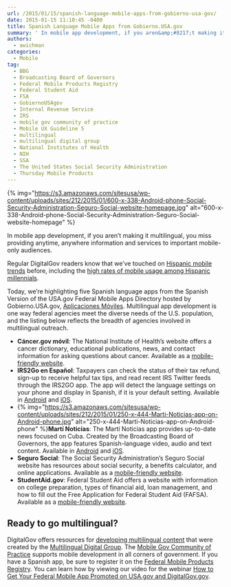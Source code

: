 ```yaml
---
url: /2015/01/15/spanish-language-mobile-apps-from-gobierno-usa-gov/
date: 2015-01-15 11:10:45 -0400
title: Spanish Language Mobile Apps from Gobierno.USA.gov
summary: ' In mobile app development, if you aren&amp;#8217;t making it multilingual, you miss providing anytime, anywhere information and services to important mobile-only audiences. Regular DigitalGov readers know that we&amp;#8217;ve touched on Hispanic mobile trends before, including the high rates of mobile usage among Hispanic millennials. Today, we&rsquo;re highlighting five Spanish language apps'
authors:
  - awichman
categories:
  - Mobile
tag:
  - BBG
  - Broadcasting Board of Governors
  - Federal Mobile Products Registry
  - Federal Student Aid
  - FSA
  - GobiernoUSAgov
  - Internal Revenue Service
  - IRS
  - mobile gov community of practice
  - Mobile UX Guideline 5
  - multilingual
  - multilingual digital group
  - National Institutes of Health
  - NIH
  - SSA
  - The United States Social Security Administration
  - Thursday Mobile Products
---
```


{% img="https://s3.amazonaws.com/sitesusa/wp-content/uploads/sites/212/2015/01/600-x-338-Android-phone-Social-Security-Administration-Seguro-Social-website-homepage.jpg" alt="600-x-338-Android-phone-Social-Security-Administration-Seguro-Social-website-homepage" %}

In mobile app development, if you aren&#8217;t making it multilingual, you miss providing anytime, anywhere information and services to important mobile-only audiences.

Regular DigitalGov readers know that we&#8217;ve touched on [Hispanic mobile trends](https://www.WHATEVER/2014/09/30/trends-on-tuesday-meet-the-mobile-power-users/) before, including the [high rates of mobile usage among Hispanic millennials](https://www.WHATEVER/2014/05/27/trends-on-tuesday-hispanic-millennials-provide-insight-on-mobile-future/).

Today, we’re highlighting five Spanish language apps from the Spanish Version of the USA.gov Federal Mobile Apps Directory hosted by Gobierno.USA.gov, [Aplicaciones Móviles](http://www.usa.gov/gobiernousa/conectese-gobierno/apps.moviles.shtml). Multilingual app development is one way federal agencies meet the diverse needs of the U.S. population, and the listing below reflects the breadth of agencies involved in multilingual outreach.

  * **Cáncer.gov móvil**: The National Institute of Health’s website offers a cancer dictionary, educational publications, news, and contact information for asking questions about cancer. Available as a [mobile-friendly website](http://m.cancer.gov/es).
  * **IRS2Go en Español**: Taxpayers can check the status of their tax refund, sign-up to receive helpful tax tips, and read recent IRS Twitter feeds through the IRS2GO app. The app will detect the language settings on your phone and display in Spanish, if it is your default setting. Available in [Android](https://play.google.com/store/apps/details?id=gov.irs) and [iOS](https://itunes.apple.com/us/app/irs2go/id414113282?mt=8).
  * {% img="https://s3.amazonaws.com/sitesusa/wp-content/uploads/sites/212/2015/01/250-x-444-Marti-Noticias-app-on-Android-phone.jpg" alt="250-x-444-Marti-Noticias-app-on-Android-phone" %}**Martí Noticias**: The Martí Noticias app provides up-to-date news focused on Cuba. Created by the Broadcasting Board of Governors, the app features Spanish-language video, audio and text content. Available in [Android](https://play.google.com/store/apps/details?id=gov.bbg.ocb) and [iOS](https://itunes.apple.com/us/app/marti-noticias/id639624682?mt=8).
  * **Seguro Social**: The Social Security Administration’s Seguro Social website has resources about social security, a benefits calculator, and online applications. Available as a [mobile-friendly website](http://www.ssa.gov/espanol/).
  * **StudentAid.gov**: Federal Student Aid offers a website with information on college preparation, types of financial aid, loan management, and how to fill out the Free Application for Federal Student Aid (FAFSA). Available as a [mobile-friendly website](https://studentaid.ed.gov/es).

## Ready to go multilingual?

DigitalGov offers resources for [developing multilingual content](https://www.WHATEVER/2014/07/01/multilingual-digital-content/) that were created by the [Multilingual Digital Group](https://www.WHATEVER/communities/government-multilingual-websites-community/). The [Mobile Gov Community of Practice](https://www.WHATEVER/communities/mobile/) supports mobile development in all corners of government. If you have a Spanish app, be sure to register it on the [Federal Mobile Products Registry](http://apps.usa.gov/register). You can learn how by viewing our video for the webinar [How to Get Your Federal Mobile App Promoted on USA.gov and DigitalGov.gov](https://www.youtube.com/watch?v=m2KO5Dww5yo).